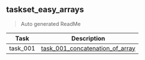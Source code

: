 ## taskset_easy_arrays

> Auto generated ReadMe

| Task | Description |
| --- | --- |
| task_001 | [task_001_concatenation_of_array](taskset_easy_arrays/task_001_concatenation_of_array) |

